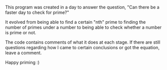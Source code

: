 This program was created in a day to answer the question, "Can there be a faster day to check for prime?"

It evolved from being able to find a certain "nth" prime to finding the number of primes under a number to being able to check whether a number is prime or not. 

The code contains comments of what it does at each stage. If there are still questions regarding how I came to certain conclusions or got the equation, leave a comment. 

Happy priming :) 
